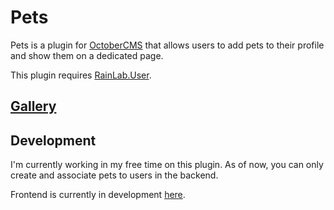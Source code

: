 # Pets
Pets is a plugin for [OctoberCMS](http://octobercms.com/) that allows users to add pets to their profile and show them on a dedicated page.

This plugin requires [RainLab.User](https://octobercms.com/plugin/rainlab-user).

## [Gallery](http://imgur.com/a/GLtU5)

## Development
I'm currently working in my free time on this plugin. As of now, you can only create and associate pets to users in the backend.

Frontend is currently in development [here](https://github.com/GoodNello/Pets/tree/feat-frontend).
